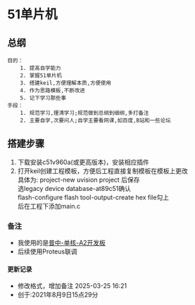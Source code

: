 # 51单片机

## 总纲

    目的：   
        1. 提高自学能力
        2. 掌握51单片机
        3. 搭建keil,方便理解本质,方便使用
        4. 作为思路模板,不断改进
        5. 记下学习那些事
    手段：
        1. 规范学习,理清学习;规范做到总纲到细纲,多打备注
        2. 主要自学,次要问人;自学主要看网课,如百度,B站和一些论坛

## 搭建步骤

1. 下载安装c51v960a(或更高版本)，安装相应插件
2. 打开keil创建工程模板，方便后工程直接复制模板在模板上更改  
具体为:
project-new uvision project 后保存  
选legacy device database-at89c51确认  
flash-configure flash tool-output-create hex file勾上  
后在工程下添加main.c

### 备注

+ 我使用的是[普中-单核-A2开发板](http://www.prechin.cn/a/jiaoxue/51/91.html)
+ 后续使用Proteus联调

#### 更新记录

+ 修改格式，增加备注 2025-03-25 16:21
+ 创于:2021年8月9日15点29分

